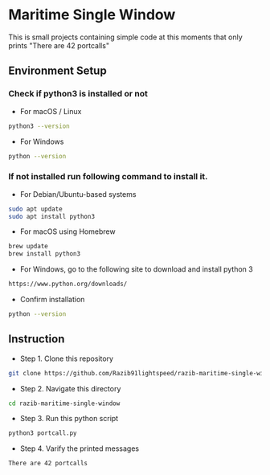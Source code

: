 # Maritime Single Window
This is small projects containing simple code at this moments
that only prints "There are 42 portcalls"

## Environment Setup
### Check if python3 is installed or not

- For macOS / Linux
```bash
python3 --version
```
- For Windows
```bash
python --version
```
### If not installed run following command to install it.

- For Debian/Ubuntu-based systems
```bash
sudo apt update
sudo apt install python3
```
- For macOS using Homebrew
```bash
brew update
brew install python3
```
- For Windows, go to the following site to download and install python 3
```bash
https://www.python.org/downloads/
```

- Confirm installation
```bash
python --version
```

## Instruction

- Step 1. Clone this repository
```bash
git clone https://github.com/Razib91lightspeed/razib-maritime-single-window.git
```
- Step 2. Navigate this directory
```bash
cd razib-maritime-single-window
```

- Step 3. Run this python script
```bash
python3 portcall.py
```
- Step 4. Varify the printed messages
```bash
There are 42 portcalls
```